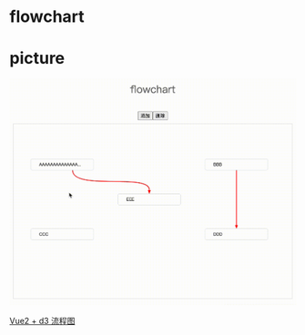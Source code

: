 # flowchart

# picture

![image](https://github.com/GreenHandLittleWhite/flowchart/blob/main/GIF.gif)

[Vue2 + d3 流程图](https://github.com/GreenHandLittleWhite/blog/issues/14)
